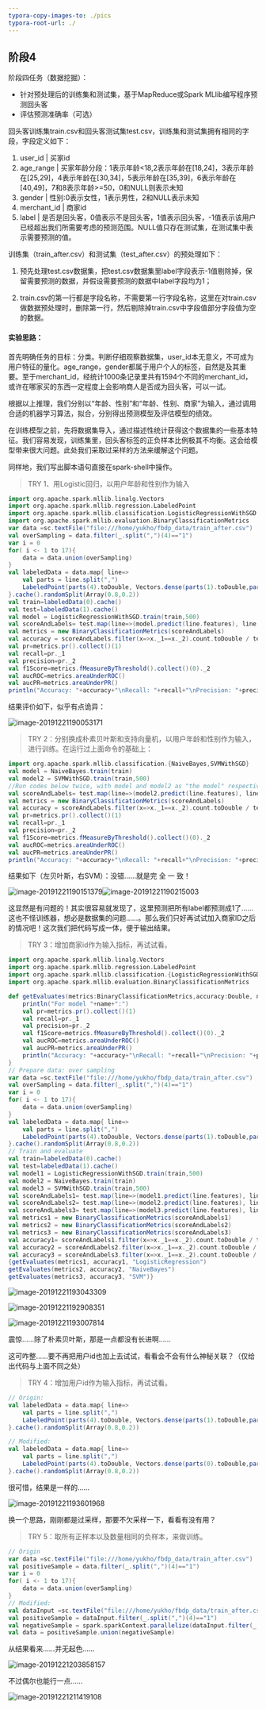 ```yaml
---
typora-copy-images-to: ./pics
typora-root-url: ./
---
```


## 阶段4

阶段四任务（数据挖掘）：

- 针对预处理后的训练集和测试集，基于MapReduce或Spark MLlib编写程序预测回头客
- 评估预测准确率（可选）

回头客训练集train.csv和回头客测试集test.csv，训练集和测试集拥有相同的字段，字段定义如下：

1. user_id | 买家id 
2. age_range | 买家年龄分段：1表示年龄<18,2表示年龄在[18,24]，3表示年龄在[25,29]，4表示年龄在[30,34]，5表示年龄在[35,39]，6表示年龄在[40,49]，7和8表示年龄>=50，0和NULL则表示未知 
3. gender | 性别:0表示女性，1表示男性，2和NULL表示未知 
4. merchant_id | 商家id 
5. label | 是否是回头客，0值表示不是回头客，1值表示回头客，-1值表示该用户已经超出我们所需要考虑的预测范围。NULL值只存在测试集，在测试集中表示需要预测的值。

训练集（train_after.csv）和测试集（test_after.csv）的预处理如下：

1. 预先处理test.csv数据集，把test.csv数据集里label字段表示-1值剔除掉，保留需要预测的数据，并假设需要预测的数据中label字段均为1；

2. train.csv的第一行都是字段名称，不需要第一行字段名称，这里在对train.csv做数据预处理时，删除第一行，然后剔除掉train.csv中字段值部分字段值为空的数据。

#### 实验思路：

首先明确任务的目标：分类。判断仔细观察数据集，user_id本无意义，不可成为用户特征的量化。age_range，gender都属于用户个人的标签，自然是及其重要。至于merchant_id，经统计1000条记录里共有1594个不同的merchant_id，或许在哪家买的东西一定程度上会影响商人是否成为回头客，可以一试。

根据以上推理，我们分别以“年龄、性别”和“年龄、性别、商家”为输入，通过调用合适的机器学习算法，拟合，分别得出预测模型及评估模型的绩效。

在训练模型之前，先将数据集导入，通过描述性统计获得这个数据集的一些基本特征。我们容易发现，训练集里，回头客标签的正负样本比例极其不均衡。这会给模型带来很大问题。此处我们采取过采样的方法来缓解这个问题。

同样地，我们写出脚本语句直接在spark-shell中操作。

> TRY 1、用Logistic回归，以用户年龄和性别作为输入

```scala
import org.apache.spark.mllib.linalg.Vectors
import org.apache.spark.mllib.regression.LabeledPoint
import org.apache.spark.mllib.classification.LogisticRegressionWithSGD
import org.apache.spark.mllib.evaluation.BinaryClassificationMetrics
var data =sc.textFile("file:///home/yukho/fbdp_data/train_after.csv")
val overSampling = data.filter(_.split(",")(4)=="1")
var i = 0
for( i <- 1 to 17){
    data = data.union(overSampling)
} 
val labeledData = data.map{ line=>
    val parts = line.split(",")
    LabeledPoint(parts(4).toDouble, Vectors.dense(parts(1).toDouble,parts(2).toDouble))
}.cache().randomSplit(Array(0.8,0.2))
val train=labeledData(0).cache()
val test=labeledData(1).cache()
val model = LogisticRegressionWithSGD.train(train,500)
val scoreAndLabels= test.map(line=>(model.predict(line.features), line.label)).cache()
val metrics = new BinaryClassificationMetrics(scoreAndLabels)
val accuracy = scoreAndLabels.filter(x=>x._1==x._2).count.toDouble / test.count.toDouble
val pr=metrics.pr().collect()(1)
val recall=pr._1
val precision=pr._2
val f1Score=metrics.fMeasureByThreshold().collect()(0)._2
val aucROC=metrics.areaUnderROC()
val aucPR=metrics.areaUnderPR()
println("Accuracy: "+accuracy+"\nRecall: "+recall+"\nPrecision: "+precision+"\nF1 score: "+f1Score+"\nAUC of ROC: "+aucROC+"\nAUC of PR: "+aucPR)
```

结果评价如下，似乎有点诡异：

![image-20191221190053171](/pics/image-20191221190053171.png)

> TRY 2：分别换成朴素贝叶斯和支持向量机，以用户年龄和性别作为输入，进行训练。在运行过上面命令的基础上：

```scala
import org.apache.spark.mllib.classification.{NaiveBayes,SVMWithSGD}
val model = NaiveBayes.train(train)
val model2 = SVMWithSGD.train(train,500)
//Run codes below twice, with model and model2 as "the model" respectively.
val scoreAndLabels= test.map(line=>(model2.predict(line.features), line.label)).cache()
val metrics = new BinaryClassificationMetrics(scoreAndLabels)
val accuracy = scoreAndLabels.filter(x=>x._1==x._2).count.toDouble / test.count.toDouble
val pr=metrics.pr().collect()(1)
val recall=pr._1
val precision=pr._2
val f1Score=metrics.fMeasureByThreshold().collect()(0)._2
val aucROC=metrics.areaUnderROC()
val aucPR=metrics.areaUnderPR()
println("Accuracy: "+accuracy+"\nRecall: "+recall+"\nPrecision: "+precision+"\nF1 score: "+f1Score+"\nAUC of ROC: "+aucROC+"\nAUC of PR: "+aucPR)
```

结果如下（左贝叶斯，右SVM）：没错……就是完 全 一 致！

![image-20191221190151379](/pics/image-20191221190151379.png)![image-20191221190215003](/pics/image-20191221190215003.png)

这显然是有问题的！其实很容易就发现了，这里预测把所有label都预测成1了……这也不怪训练器，想必是数据集的问题……。那么我们只好再试试加入商家ID之后的情况吧！这次我们把代码写成一体，便于输出结果。

> TRY 3：增加商家id作为输入指标，再试试看。

```scala
import org.apache.spark.mllib.linalg.Vectors
import org.apache.spark.mllib.regression.LabeledPoint
import org.apache.spark.mllib.classification.{LogisticRegressionWithSGD,NaiveBayes,SVMWithSGD}
import org.apache.spark.mllib.evaluation.BinaryClassificationMetrics

def getEvaluates(metrics:BinaryClassificationMetrics,accuracy:Double, name:String){
    println("For model "+name+":")
    val pr=metrics.pr().collect()(1)
    val recall=pr._1
    val precision=pr._2
    val f1Score=metrics.fMeasureByThreshold().collect()(0)._2
    val aucROC=metrics.areaUnderROC()
    val aucPR=metrics.areaUnderPR()
    println("Accuracy: "+accuracy+"\nRecall: "+recall+"\nPrecision: "+precision+"\nF1 score: "+f1Score+"\nAUC of ROC: "+aucROC+"\nAUC of PR: "+aucPR)
}
// Prepare data: over sampling
var data =sc.textFile("file:///home/yukho/fbdp_data/train_after.csv")
val overSampling = data.filter(_.split(",")(4)=="1")
var i = 0
for( i <- 1 to 17){
    data = data.union(overSampling)
} 
val labeledData = data.map{ line=>
    val parts = line.split(",")
    LabeledPoint(parts(4).toDouble, Vectors.dense(parts(1).toDouble,parts(2).toDouble,parts(3).toDouble))
}.cache().randomSplit(Array(0.8,0.2))
// Train and evaluate
val train=labeledData(0).cache()
val test=labeledData(1).cache()
val model1 = LogisticRegressionWithSGD.train(train,500)
val model2 = NaiveBayes.train(train)
val model3 = SVMWithSGD.train(train,500)
val scoreAndLabels1= test.map(line=>(model1.predict(line.features), line.label)).cache()
val scoreAndLabels2= test.map(line=>(model2.predict(line.features), line.label)).cache()
val scoreAndLabels3= test.map(line=>(model3.predict(line.features), line.label)).cache()
val metrics1 = new BinaryClassificationMetrics(scoreAndLabels1)
val metrics2 = new BinaryClassificationMetrics(scoreAndLabels2)
val metrics3 = new BinaryClassificationMetrics(scoreAndLabels3)
val accuracy1= scoreAndLabels1.filter(x=>x._1==x._2).count.toDouble / test.count.toDouble
val accuracy2 = scoreAndLabels2.filter(x=>x._1==x._2).count.toDouble / test.count.toDouble
val accuracy3 = scoreAndLabels3.filter(x=>x._1==x._2).count.toDouble / test.count.toDouble
{getEvaluates(metrics1, accuracy1, "LogisticRegression")
getEvaluates(metrics2, accuracy2, "NaiveBayes")
getEvaluates(metrics3, accuracy3, "SVM")}
```

![image-20191221193043309](/pics/image-20191221193043309.png)

![image-20191221192908351](/pics/image-20191221192908351.png)

![image-20191221193007814](/pics/image-20191221193007814.png)

震惊……除了朴素贝叶斯，那是一点都没有长进啊……

这可咋整……要不再把用户id也加上去试试，看看会不会有什么神秘关联？（仅给出代码与上面不同之处）

> TRY 4：增加用户id作为输入指标，再试试看。

```scala
// Origin:
val labeledData = data.map{ line=>
    val parts = line.split(",")
    LabeledPoint(parts(4).toDouble, Vectors.dense(parts(1).toDouble,parts(2).toDouble,parts(3).toDouble))
}.cache().randomSplit(Array(0.8,0.2))

// Modified:
val labeledData = data.map{ line=>
    val parts = line.split(",")
    LabeledPoint(parts(4).toDouble, Vectors.dense(parts(0).toDouble,parts(1).toDouble,parts(2).toDouble,parts(3).toDouble))
}.cache().randomSplit(Array(0.8,0.2))
```

很可惜，结果是一样的……

![image-20191221193601968](/pics/image-20191221193601968.png)

换一个思路，刚刚都是过采样，那要不欠采样一下，看看有没有用？

> TRY 5：取所有正样本以及数量相同的负样本，来做训练。

```scala
// Origin
var data =sc.textFile("file:///home/yukho/fbdp_data/train_after.csv")
val positiveSample = data.filter(_.split(",")(4)=="1")
var i = 0
for( i <- 1 to 17){
    data = data.union(overSampling)
} 
// Modified:
val dataInput =sc.textFile("file:///home/yukho/fbdp_data/train_after.csv")
val positiveSample = dataInput.filter(_.split(",")(4)=="1")
val negativeSample = spark.sparkContext.parallelize(dataInput.filter(_.split(",")(4)=="0").takeSample(false,positiveSample.count.toInt))
val data = positiveSample.union(negativeSample)
```

从结果看来……并无起色……

![image-20191221203858157](/pics/image-20191221203858157.png)

不过偶尔也能行一点……

![image-20191221211419108](/pics/image-20191221211419108.png)

